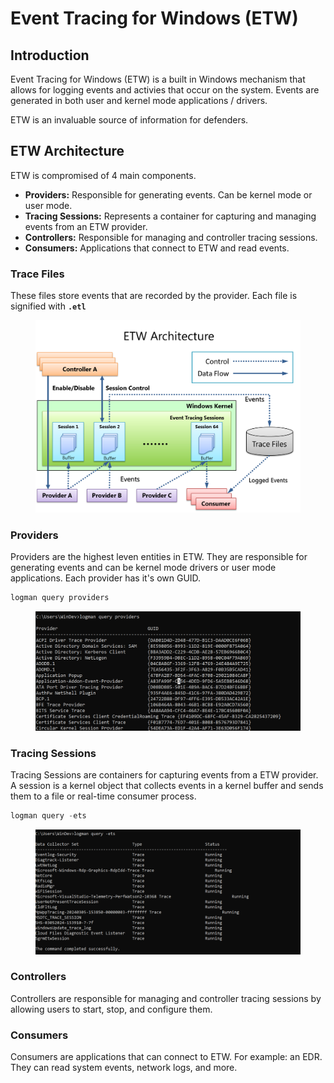 # Event Tracing for Windows (ETW)



## Introduction

Event Tracing for Windows (ETW) is a built in Windows mechanism that allows for logging events and activies that occur on the system. Events are generated in both user and kernel mode applications / drivers.

ETW is an invaluable source of information for defenders.



## ETW Architecture

ETW is compromised of 4 main components.

* **Providers:** Responsible for generating events. Can be kernel mode or user mode.
* **Tracing Sessions:** Represents a container for capturing and managing events from an ETW provider.
* **Controllers:** Responsible for managing and controller tracing sessions.
* **Consumers:** Applications that connect to ETW and read events.



### Trace Files

These files store events that are recorded by the provider. Each file is signified with **`.etl`**

<figure><img src="../../../.gitbook/assets/image (3) (1) (1).png" alt=""><figcaption></figcaption></figure>

### Providers

Providers are the highest leven entities in ETW. They are responsible for generating events and can be kernel mode drivers or user mode applications. Each provider has it's own GUID.

```powershell
logman query providers
```

<figure><img src="../../../.gitbook/assets/image (1) (1) (1) (1) (1) (1) (1) (1) (1) (1).png" alt=""><figcaption></figcaption></figure>



### Tracing Sessions

Tracing Sessions are containers for capturing events from a ETW provider. A session is a kernel object that collects events in a kernel buffer and sends them to a file or real-time consumer process.

```powershell
logman query -ets
```

<figure><img src="../../../.gitbook/assets/image (2) (1) (1) (1) (1) (1) (1).png" alt=""><figcaption></figcaption></figure>



### Controllers

Controllers are responsible for managing and controller tracing sessions by allowing users to start, stop, and configure them.



### Consumers

Consumers are applications that can connect to ETW. For example: an EDR. They can read system events, network logs, and more.
